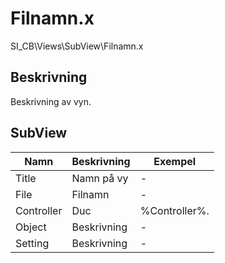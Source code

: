 # Filnamn.x
SI_CB\Views\SubView\Filnamn.x

## Beskrivning
Beskrivning av vyn.

## SubView
| Namn | Beskrivning | Exempel |
| --- | --- | --- |
| Title | Namn på vy | - |
| File | Filnamn | - | 
| Controller | Duc | %Controller%. |
| Object | Beskrivning | - |
| Setting | Beskrivning | - |

